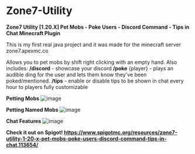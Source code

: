 # Zone7-Utility
**Zone7 Utility [1.20.X] Pet Mobs - Poke Users - Discord Command - Tips in Chat 
Minecraft Plugin**

This is my first real java project and it was made for the minecraft server zone7.apexmc.co

Allows you to pet mobs by shift right clicking with an empty hand.
Also includes:
**/discord** - showcase your discord
**/poke** {player} - plays an audible ding for the user and lets them know they've been poked/mentioned.
**/tips** - enable or disable tips to be shown in chat every hour to players fully customizable

**Petting Mobs**
![image](https://github.com/TinsleyDevers/Zone7-Utility/assets/75707609/311a0ad4-fa4d-437b-94c3-21e461a19033)


**Petting Named Mobs**
![image](https://github.com/TinsleyDevers/Zone7-Utility/assets/75707609/056ca162-4a1a-4ca6-bc82-d86161474311)


**Chat Features**
![image](https://github.com/TinsleyDevers/Zone7-Utility/assets/75707609/c1204ced-9cf2-4c06-b650-33e5098a184c)

**Check it out on Spigot! https://www.spigotmc.org/resources/zone7-utility-1-20-x-pet-mobs-poke-users-discord-command-tips-in-chat.113654/**
